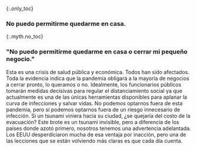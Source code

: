 {:.only_toc}
### No puedo permitirme quedarme en casa.

{:.myth.no_toc}
### "No puedo permitirme quedarme en casa o cerrar mi pequeño negocio."

Esta es una crisis de salud pública y económica. Todos han sido afectados. Toda la evidencia indica que la pandemia obligará a la mayoría de negocios a cerrar pronto, lo queramos o no. Idealmente, los funcionarios públicos tomarán medidas decisivas para regular el distanciamiento social ya que actualmente es una de las únicas herramientas disponibles para aplanar la curva de infecciones y salvar vidas. No podemos optarnos fuera de esta pandemia, pero sí podemos optarnos fuera de un riesgo innecesario de infección. Si un tsunami viniera hacia su ciudad, ¿se quejaría del costo de la evacuación? Este brote es un tsunami invisible, pero a diferencia de los países donde azotó primero, nosotros tenemos una advertencia adelantada. Los EEUU desperdiciaron mucha de esa ventaja por inacción, pero una de las lecciones que se están volviendo más claras es que cada día cuenta.
